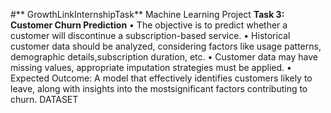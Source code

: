 #** GrowthLinkInternshipTask**
Machine Learning Project
**Task 3: Customer Churn Prediction**
• The objective is to predict whether a customer will discontinue a subscription-based service. • Historical customer data should be analyzed, considering factors like usage patterns,       demographic details,subscription duration, etc. 
• Customer data may have missing values, appropriate imputation strategies must be applied. 
• Expected Outcome: A model that effectively identifies customers likely to leave, along with insights into the mostsignificant factors contributing to churn. DATASET


